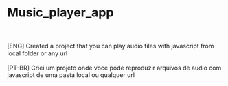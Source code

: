 # Music_player_app
<br>
<br>
[ENG] Created a project that you can play audio files with javascript from local folder or any url
<br>
<br>
[PT-BR] Criei um projeto onde voce pode reproduzir arquivos de audio com javascript de uma pasta local ou qualquer url
